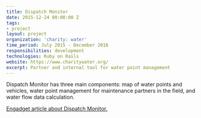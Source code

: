 ```yaml
---
title: Dispatch Monitor
date: 2015-12-24 00:00:00 Z
tags:
- project
layout: project
organization: 'charity: water'
time_period: July 2015 - December 2016
responsibilities: development
technologies: Ruby on Rails
website: https://www.charitywater.org/
excerpt: Partner and internal tool for water point management
---
```


Dispatch Monitor has three main components: map of water points and
vehicles, water point management for maintenance partners in the field, and
water flow data calculation.

[Engadget
article about Dispatch Monitor.](http://www.engadget.com/2016/03/03/charity-water-puts-google-and-vr-to-good-use/)
